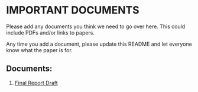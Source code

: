 # IMPORTANT DOCUMENTS

Please add any documents you think we need to go over here. This could include PDFs and/or links to papers. 

Any time you add a document, please update this README and let everyone know what the paper is for. 

## Documents:

1. [Final Report Draft](https://docs.google.com/document/d/1nd-mOfZZc0FZNCQQiBiZnjEonRV9hypi-_0oU5Q1WHc/edit)
